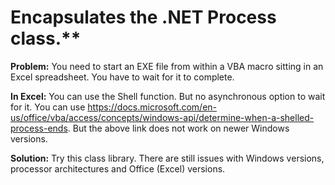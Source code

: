 # Encapsulates the .NET Process class.**

__Problem:__
You need to start an EXE file from within a VBA macro sitting in an Excel spreadsheet.
You have to wait for it to complete.

__In Excel:__
You can use the Shell function. But no asynchronous option to wait for it.
You can use https://docs.microsoft.com/en-us/office/vba/access/concepts/windows-api/determine-when-a-shelled-process-ends.
But the above link does not work on newer Windows versions.

__Solution:__
Try this class library.
There are still issues with Windows versions, processor architectures and Office (Excel) versions.
